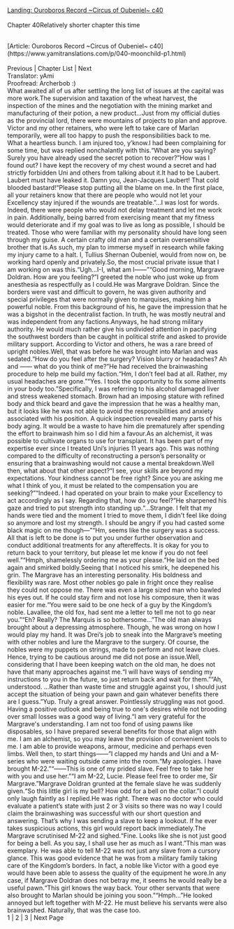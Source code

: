 [Landing: Ouroboros Record ~Circus of Oubeniel~ c40](https://www.yamitranslations.com/2020/06/chapter-40-ouroboros-record.html)
<br/><br/>
Chapter 40Relatively shorter chapter this time<br/>

<br/>
[Article: Ouroboros Record ~Circus of Oubeniel~ c40](https://www.yamitranslations.com/p/040-moonchild-p1.html)
<br/><br/>
Previous  | Chapter List | Next<br/>
Translator: yAmi<br/>
Proofread: Archerbob :)<br/>
What awaited all of us after settling the long list of issues at the capital was more work.The supervision and taxation of the wheat harvest, the inspection of the mines and the negotiation with the mining market and manufacturing of their potion, a new product...Just from my official duties as the provincial lord, there were mountains of projects to plan and approve. Victor and my other retainers, who were left to take care of Marlan temporarily, were all too happy to push the responsibilities back to me. What a heartless bunch. I am injured too, y’know.I had been complaining for some time, but was replied nonchalantly with this.“What are you saying? Surely you have already used the secret potion to recover?”How was I found out? I have kept the recovery of my chest wound a secret and had strictly forbidden Uni and others from talking about it.It had to be Laubert. Laubert must have leaked it. Damn you, Jean-Jacques Laubert! That cold blooded bastard!“Please stop putting all the blame on me. In the first place, all your retainers know that there are people who would not let your Excellency stay injured if the wounds are treatable.”...I was lost for words. Indeed, there were people who would not delay treatment and let me work in pain. Additionally, being barred from exercising meant that my fitness would deteriorate and if my goal was to live as long as possible, I should be treated. Those who were familiar with my personality should have long seen through my guise. A certain crafty old man and a certain oversensitive brother that is.As such, my plan to immerse myself in research while faking my injury came to a halt. I, Tullius Shernan Oubeniel, would from now on, be working hard openly and privately.So, the most crucial private issue that I am working on was this.“Ugh...I-I, what am I――”“Good morning, Margrave Doldran. How are you feeling?”I greeted the noble who just woke up from anesthesia as respectfully as I could.He was Margrave Doldran. Since the borders were vast and difficult to govern, he was given authority and special privileges that were normally given to marquises, making him a powerful noble. From this background of his, he gave the impression that he was a bigshot in the decentralist faction. In truth, he was mostly neutral and was independent from any factions.Anyways, he had strong military authority. He would much rather give his undivided attention in pacifying the southwest borders than be caught in political strife and asked to provide military support. According to Victor and others, he was a rare breed of upright nobles.Well, that was before he was brought into Marlan and was sedated.“How do you feel after the surgery? Vision blurry or headaches? Ah and ―― what do you think of me?”He had received the brainwashing procedure to help me build my faction.“Hm, I don’t feel bad at all. Rather, my usual headaches are gone.”“Yes. I took the opportunity to fix some ailments in your body too.”Specifically, I was referring to his alcohol damaged liver and stress weakened stomach. Brown had an imposing stature with refined body and thick beard and gave the impression that he was a healthy man, but it looks like he was not able to avoid the responsibilities and anxiety associated with his position. A quick inspection revealed many parts of his body aging. It would be a waste to have him die prematurely after spending the effort to brainwash him so I did him a favour.As an alchemist, it was possible to cultivate organs to use for transplant. It has been part of my expertise ever since I treated Uni’s injuries 11 years ago. This was nothing compared to the difficulty of reconstructing a person’s personality or ensuring that a brainwashing would not cause a mental breakdown.Well then, what about that other aspect?“I see, your skills are beyond my expectations. Your kindness cannot be free right? Since you are asking me what I think of you, it must be related to the compensation you are seeking?”“Indeed. I had operated on your brain to make your Excellency to act accordingly as I say. Regarding that, how do you feel?”He sharpened his gaze and tried to put strength into standing up.“...Strange. I felt that my hands were tied and the moment I tried to move them, I didn't feel like doing so anymore and lost my strength. I should be angry if you had casted some black magic on me though―”“Hm, seems like the surgery was a success. All that is left to be done is to put you under further observation and conduct additional treatments for any aftereffects. It is okay for you to return back to your territory, but please let me know if you do not feel well.”“Hmph, shamelessly ordering me as your please.”He laid on the bed again and smirked boldly.Seeing that I noticed his smirk, he deepened his grin. The Margrave has an interesting personality. His boldness and flexibility was rare. Most other nobles go pale in fright once they realise they could not oppose me. There was even a large sized man who bawled his eyes out. If he could stay firm and not lose his composure, then it was easier for me.“You were said to be one heck of a guy by the Kingdom’s noble. Lavallee, the old fox, had sent me a letter to tell me not to go near you.”“Eh? Really? The Marquis is so bothersome...”The old man always brought about a depressing atmosphere. Though, he was wrong on how I would play my hand. It was Drei’s job to sneak into the Margrave’s meeting with other nobles and lure the Margrave to the surgery. Of course, the nobles were my puppets on strings, made to perform and not leave clues. Hence, trying to be cautious around me did not pose an issue.Well, considering that I have been keeping watch on the old man, he does not have that many approaches against me.“I will have ways of sending my instructions to you in the future, so just return back and wait for them.”“Ah, understood. ...Rather than waste time and struggle against you, I should just accept the situation of being your pawn and gain whatever benefits there are I guess.”Yup. Truly a great answer. Pointlessly struggling was not good. Having a positive outlook and being true to one's desires while not brooding over small losses was a good way of living.“I am very grateful for the Margrave's understanding. I am not too fond of using pawns like disposables, so I have prepared several benefits for those that align with me. I am an alchemist, so you may leave the provision of convenient tools to me. I am able to provide weapons, armour, medicine and perhaps even limbs. Well then, to start things――”I clapped my hands and Uni and a M-series who were waiting outside came into the room.“My apologies. I have brought M-22.”“――This is one of my prided slave. Feel free to take her with you and use her.”“I am M-22, Lucie. Please feel free to order me, Sir Margrave.”Margrave Doldran grunted at the female slave he was suddenly given.“So this little girl is my bell? How odd for a bell on the collar.”I could only laugh faintly as I replied.He was right. There was no doctor who could evaluate a patient’s state with just 2 or 3 visits so there was no way I could claim the brainwashing was successful with our short question and answering. That’s why I was sending a slave to keep a lookout. If he ever takes suspicious actions, this girl would report back immediately.The Margrave scrutinised M-22 and sighed.“Fine. Looks like she is not just good for being a bell. As you say, I shall use her as much as I want.”This man was exemplary. He was able to tell M-22 was not just any slave from a cursory glance. This was good evidence that he was from a military family taking care of the Kingdom’s borders. In fact, a noble like Victor with a good eye would have been able to assess the quality of the equipment he wore.In any case, if Margrave Doldran does not betray me, it seems he would really be a useful pawn.“This girl knows the way back. Your other servants that were also brought to Marlan should be joining you soon.”“Hmph...”He looked annoyed but left together with M-22. He must believe his servants were also brainwashed. Naturally, that was the case too.<br/>
1 | 2 | 3 | Next Page<br/>
